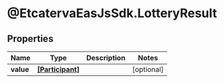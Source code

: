 # @EtcatervaEasJsSdk.LotteryResult

## Properties
Name | Type | Description | Notes
------------ | ------------- | ------------- | -------------
**value** | [**[Participant]**](Participant.md) |  | [optional] 


